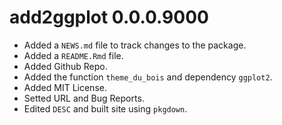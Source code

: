 # add2ggplot 0.0.0.9000

* Added a `NEWS.md` file to track changes to the package.
* Added a `README.Rmd` file.
* Added Github Repo.
* Added the function `theme_du_bois` and dependency `ggplot2`.
* Added MIT License.
* Setted URL and Bug Reports.
* Edited `DESC` and built site using `pkgdown`.
